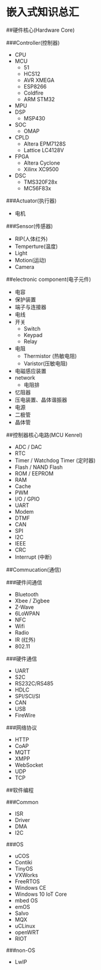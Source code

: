 # 嵌入式知识总汇

##硬件核心(Hardware Core)

###Controller(控制器)

- CPU
- MCU
  * 51 
  * HCS12
  * AVR XMEGA 
  * ESP8266
  * Coldfire
  * ARM STM32
- MPU
- DSP
  * MSP430		
- SOC
  * OMAP
- CPLD
  * Altera EPM7128S
  * Lattice LC4128V
- FPGA
  * Altera Cyclone
  * Xilinx XC9500
- DSC
  * TMS320F28x
  * MC56F83x

###Actuator(执行器)

- 电机

###Sensor(传感器)

- RIP(人体红外)
- Temperture(温度)
- Light
- Motion(运动)
- Camera

##electronic component(电子元件)

- 电容
- 保护装置
- 端子与连接器
- 电线
- 开关
  * Switch
  * Keypad
  * Relay
- 电阻
  * Thermistor (热敏电阻)  
  * Varistor(压敏电阻)
- 电磁感应装置
- network
  * 电阻排
- 忆阻器
- 压电装置、晶体谐振器
- 电源
- 二极管
- 晶体管  

##控制器核心电路(MCU Kenrel)

- ADC / DAC
- RTC
- Timer / Watchdog Timer (定时器)
- Flash / NAND Flash
- ROM / EEPROM
- RAM
- Cache
- PWM
- I/O / GPIO
- UART
- Modem
- DTMF
- CAN
- SPI
- I2C
- IEEE
- CRC
- Interrupt (中断)

##Commucation(通信)

###硬件间通信

- Bluetooth
- Xbee / Zigbee
- Z-Wave
- 6LoWPAN
- NFC
- Wifi
- Radio 
- IR (红外)
- 802.11

###硬件通信

- UART
- S2C
- RS232C/RS485
- HDLC
- SPI/SCI/SI
- CAN
- USB
- FireWire


###网络协议

- HTTP
- CoAP
- MQTT
- XMPP
- WebSocket
- UDP
- TCP

##软件编程

###Common

- ISR
- Driver
- DMA
- I2C


###OS

- uCOS
- Contiki
- TinyOS
- VXWorks
- FreeRTOS
- Windows CE
- Windows 10 IoT Core
- mbed OS
- emOS
- Salvo
- MQX
- uCLinux
- openWRT
- RIOT

###non-OS

- LwIP